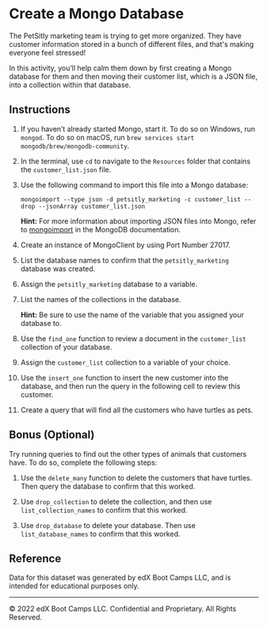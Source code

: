 # Create a Mongo Database

The PetSitly marketing team is trying to get more organized. They have customer information stored in a bunch of different files, and that's making everyone feel stressed!

In this activity, you’ll help calm them down by first creating a Mongo database for them and then moving their customer list, which is a JSON file, into a collection within that database.

## Instructions

1. If you haven’t already started Mongo, start it. To do so on Windows, run `mongod`. To do so on macOS, run `brew services start mongodb/brew/mongodb-community`.

2. In the terminal, use `cd` to navigate to the `Resources` folder that contains the `customer_list.json` file.

3. Use the following command to import this file into a Mongo database:

    ```shell
    mongoimport --type json -d petsitly_marketing -c customer_list --drop --jsonArray customer_list.json
    ```

    **Hint:** For more information about importing JSON files into Mongo, refer to [mongoimport](https://docs.mongodb.com/database-tools/mongoimport/#mongoimport) in the MongoDB documentation.

4. Create an instance of MongoClient by using Port Number 27017.

5. List the database names to confirm that the `petsitly_marketing` database was created.

6. Assign the `petsitly_marketing` database to a variable.

7. List the names of the collections in the database.

    **Hint:** Be sure to use the name of the variable that you assigned your database to.

8. Use the `find_one` function to review a document in the `customer_list` collection of your database.

9. Assign the `customer_list` collection to a variable of your choice.

10. Use the `insert_one` function to insert the new customer into the database, and then run the query in the following cell to review this customer.

11. Create a query that will find all the customers who have turtles as pets.

## Bonus (Optional)

Try running queries to find out the other types of animals that customers have. To do so, complete the following steps:

1. Use the `delete_many` function to delete the customers that have turtles. Then query the database to confirm that this worked.

2. Use `drop_collection` to delete the collection, and then use `list_collection_names` to confirm that this worked.

3. Use `drop_database` to delete your database. Then use `list_database_names` to confirm that this worked.

## Reference

Data for this dataset was generated by edX Boot Camps LLC, and is intended for educational purposes only.

---

© 2022 edX Boot Camps LLC. Confidential and Proprietary. All Rights Reserved.
